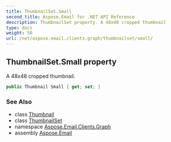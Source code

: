 ```yaml
---
title: ThumbnailSet.Small
second_title: Aspose.Email for .NET API Reference
description: ThumbnailSet property. A 48x48 cropped thumbnail
type: docs
weight: 50
url: /net/aspose.email.clients.graph/thumbnailset/small/
---
```

## ThumbnailSet.Small property

A 48x48 cropped thumbnail.

```csharp
public Thumbnail Small { get; set; }
```

### See Also

* class [Thumbnail](../../thumbnail/)
* class [ThumbnailSet](../)
* namespace [Aspose.Email.Clients.Graph](../../thumbnailset/)
* assembly [Aspose.Email](../../../)


